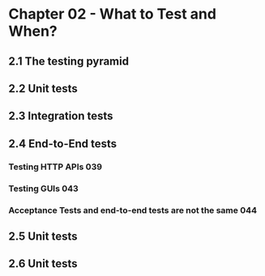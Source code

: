 # Chapter 02 - What to Test and When?

## 2.1 The testing pyramid
## 2.2 Unit tests
## 2.3 Integration tests
## 2.4 End-to-End tests

### Testing HTTP APIs 039
### Testing GUIs 043
### Acceptance Tests and end-to-end tests are not the same 044

## 2.5 Unit tests
## 2.6 Unit tests
